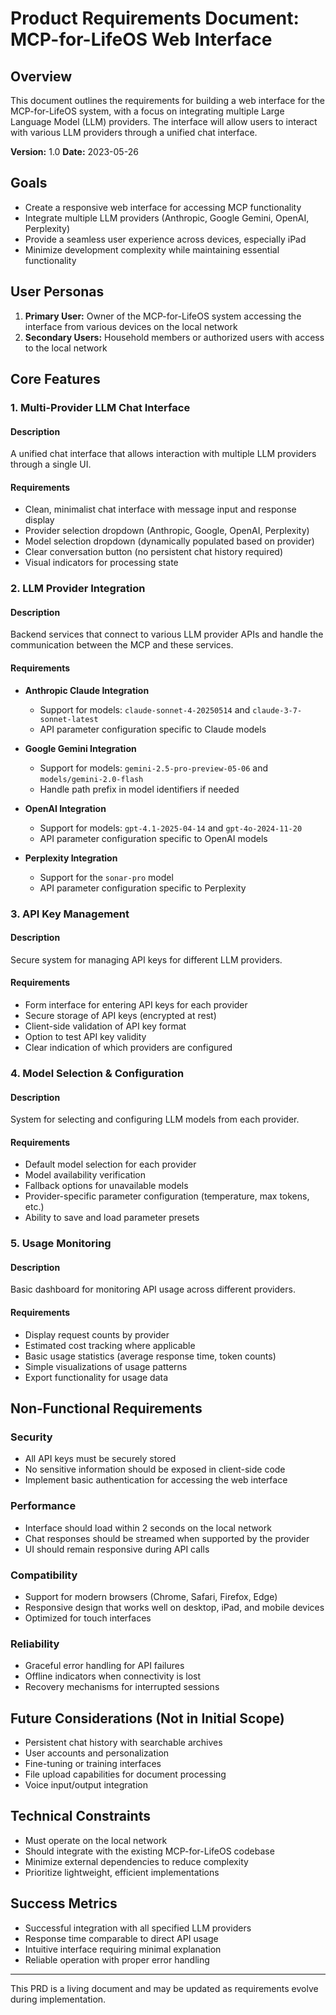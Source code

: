 # Product Requirements Document: MCP-for-LifeOS Web Interface

## Overview

This document outlines the requirements for building a web interface for the MCP-for-LifeOS system, with a focus on integrating multiple Large Language Model (LLM) providers. The interface will allow users to interact with various LLM providers through a unified chat interface.

**Version:** 1.0
**Date:** 2023-05-26

## Goals

- Create a responsive web interface for accessing MCP functionality
- Integrate multiple LLM providers (Anthropic, Google Gemini, OpenAI, Perplexity)
- Provide a seamless user experience across devices, especially iPad
- Minimize development complexity while maintaining essential functionality

## User Personas

1. **Primary User:** Owner of the MCP-for-LifeOS system accessing the interface from various devices on the local network
2. **Secondary Users:** Household members or authorized users with access to the local network

## Core Features

### 1. Multi-Provider LLM Chat Interface

#### Description
A unified chat interface that allows interaction with multiple LLM providers through a single UI.

#### Requirements
- Clean, minimalist chat interface with message input and response display
- Provider selection dropdown (Anthropic, Google, OpenAI, Perplexity)
- Model selection dropdown (dynamically populated based on provider)
- Clear conversation button (no persistent chat history required)
- Visual indicators for processing state

### 2. LLM Provider Integration

#### Description
Backend services that connect to various LLM provider APIs and handle the communication between the MCP and these services.

#### Requirements
- **Anthropic Claude Integration**
  - Support for models: `claude-sonnet-4-20250514` and `claude-3-7-sonnet-latest`
  - API parameter configuration specific to Claude models

- **Google Gemini Integration**
  - Support for models: `gemini-2.5-pro-preview-05-06` and `models/gemini-2.0-flash`
  - Handle path prefix in model identifiers if needed

- **OpenAI Integration**
  - Support for models: `gpt-4.1-2025-04-14` and `gpt-4o-2024-11-20`
  - API parameter configuration specific to OpenAI models

- **Perplexity Integration**
  - Support for the `sonar-pro` model
  - API parameter configuration specific to Perplexity

### 3. API Key Management

#### Description
Secure system for managing API keys for different LLM providers.

#### Requirements
- Form interface for entering API keys for each provider
- Secure storage of API keys (encrypted at rest)
- Client-side validation of API key format
- Option to test API key validity
- Clear indication of which providers are configured

### 4. Model Selection & Configuration

#### Description
System for selecting and configuring LLM models from each provider.

#### Requirements
- Default model selection for each provider
- Model availability verification
- Fallback options for unavailable models
- Provider-specific parameter configuration (temperature, max tokens, etc.)
- Ability to save and load parameter presets

### 5. Usage Monitoring

#### Description
Basic dashboard for monitoring API usage across different providers.

#### Requirements
- Display request counts by provider
- Estimated cost tracking where applicable
- Basic usage statistics (average response time, token counts)
- Simple visualizations of usage patterns
- Export functionality for usage data

## Non-Functional Requirements

### Security
- All API keys must be securely stored
- No sensitive information should be exposed in client-side code
- Implement basic authentication for accessing the web interface

### Performance
- Interface should load within 2 seconds on the local network
- Chat responses should be streamed when supported by the provider
- UI should remain responsive during API calls

### Compatibility
- Support for modern browsers (Chrome, Safari, Firefox, Edge)
- Responsive design that works well on desktop, iPad, and mobile devices
- Optimized for touch interfaces

### Reliability
- Graceful error handling for API failures
- Offline indicators when connectivity is lost
- Recovery mechanisms for interrupted sessions

## Future Considerations (Not in Initial Scope)

- Persistent chat history with searchable archives
- User accounts and personalization
- Fine-tuning or training interfaces
- File upload capabilities for document processing
- Voice input/output integration

## Technical Constraints

- Must operate on the local network
- Should integrate with the existing MCP-for-LifeOS codebase
- Minimize external dependencies to reduce complexity
- Prioritize lightweight, efficient implementations

## Success Metrics

- Successful integration with all specified LLM providers
- Response time comparable to direct API usage
- Intuitive interface requiring minimal explanation
- Reliable operation with proper error handling

---

This PRD is a living document and may be updated as requirements evolve during implementation.